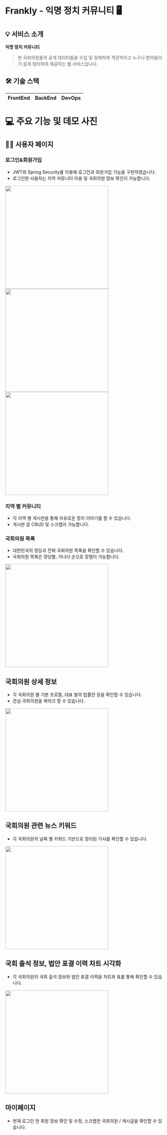 # Frankly - ****익명 정치 커뮤니티**** 🖥


## 💡 서비스 소개

****익명 정치 커뮤니티****

> 현 국회의원들의 공개 데이터들을 수집 및 정제하여 객관적이고 누구나 받아들이기 쉽게 정리하여 제공하는 웹 서비스입니다.
>

## 🛠️ 기술 스택
| FrontEnd | BackEnd | DevOps |
| --- | --- | --- |

# 💻 주요 기능 및 데모 사진

## 👩🏻 사용자 페이지

### 로그인&회원가입

- JWT와 Spring Security를 이용해 로그인과 회원가입 기능을 구현하였습니다.
- 로그인한 사용자는 지역 커뮤니티 이용 및 국회의원 정보 확인이 가능합니다.

<img width="329" src="https://user-images.githubusercontent.com/74893676/226321254-2e683df0-5185-41b1-b2be-bc9fb90c9f18.png"/>  <img width="329"  src="https://user-images.githubusercontent.com/74893676/226322548-bd03d0de-0bc5-4903-8197-f4474ce9bac7.png"/> <img width="329" src="https://user-images.githubusercontent.com/74893676/226322717-5118c465-529c-4a1a-8a7d-fd541670103b.png"/> 

### 지역 별 커뮤니티

- 각 지역 별 게시판을 통해 자유로운 정치 이야기를 할 수 있습니다.
- 게시판 글 CRUD 및 스크랩이 가능합니다.


### 국회의원 목록

- 대한민국의 정당과 전체 국회의원 목록을 확인할 수 있습니다.
- 국회의원 목록은 정당별, 가나다 순으로 정렬이 가능합니다.
<img width="329" src="https://user-images.githubusercontent.com/74893676/226324006-704ea0a9-6ee6-4910-9b0a-159f3376e7db.png" />

## 국회의원 상세 정보

- 각 국회의원 별 기본 프로필, 대표 발의 법률안 등을 확인할 수 있습니다.
- 관심 국회의원을 북마크 할 수 있습니다.
<img width="329" src="https://user-images.githubusercontent.com/74893676/226324424-e9498f60-cad7-430a-aa47-bd19c28af612.png" />

## 국회의원 관련 뉴스 키워드

- 각 국회의원의 날짜 별 키워드 기반으로 정리된 기사를 확인할 수 있습니다.
<img width="329" src="https://user-images.githubusercontent.com/74893676/226324242-66e1051a-4bb6-4d9c-bec4-68668ec11a86.png" />

## 국회 출석 정보, 법안 표결 이력 차트 시각화

- 각 국회의원의 국회 출석 정보와 법안 표결 이력을 차트와 표를 통해 확인할 수 있습니다.
<img width="329" src="https://user-images.githubusercontent.com/74893676/226324327-f7698bf8-89d7-49e2-9ec2-6e7a1032ca71.png" />

## 마이페이지

- 현재 로그인 한 회원 정보 확인 및 수정, 스크랩한 국회의원 / 게시글을 확인할 수 있습니다.
